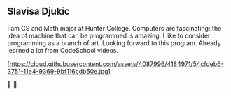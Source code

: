 ## Slavisa Djukic
I am CS and Math major at Hunter College. Computers are fascinating; 
the idea of machine that can be programmed is amazing. I like to consider programming 
as a branch of art. Looking forward to this program. Already learned a lot from CodeSchool videos.

[https://cloud.githubusercontent.com/assets/4087996/4184971/54cfdeb6-3751-11e4-9369-9bf116cdb50e.jpg]

:bow: :bow:
